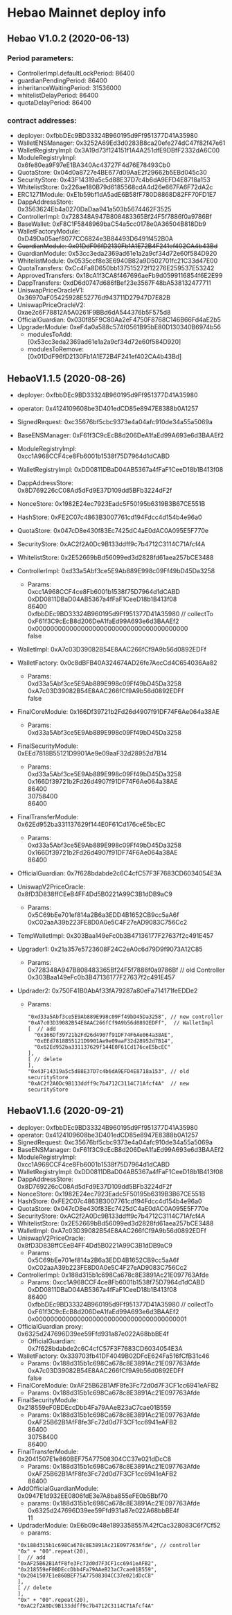 # Hebao Mainnet deploy info

## Hebao V1.0.2 (2020-06-13)

### Period parameters:

- ControllerImpl.defaultLockPeriod: 86400
- guardianPendingPeriod: 86400
- inheritanceWaitingPeriod: 31536000
- whitelistDelayPeriod: 86400
- quotaDelayPeriod: 86400

### contract addresses:

- deployer: 0xfbbDEc9BD33324B960195d9Ff951377D41A35980
- WalletENSManager: 0x3252A69Ed3d0283B8ca20efe274dC47f82f47e61
- WalletRegistryImpl: 0x3A19d73f124151f1A4A251dfE9DBfF2332dA6C00
- ModuleRegistryImpl: 0x6fe80ea9F97eE1BA340Ac43727F4d76E78493Cb0
- QuotaStore: 0x04d0a8727e4BE677d09AaE2f29662b5EBd045c30
- SecurityStore: 0x43F14319a5c5d88E37D7c4b6dA9EFD4E8718a153
- WhitelistStore: 0x226ae180B79d6185568cdA4d26e667FA6F72dA2c
- ERC1271Module: 0xE1b59bf1dA5adE6B58fF780D8868D82FF70FD1E7
- DappAddressStore: 0x3563624Eb4a0270DaDaa941a503b5674462F3525
- ControllerImpl: 0x728348A947B808483365Bf24F5f7886f0a9786Bf
- BaseWallet: 0xF8C1F5848969baC54a5cc0178e0A36504B818Db9
- WalletFactoryModule: 0xD49Da05aef8077CC6824e3B84493D6491f452B0A
- ~~GuardianModule: 0x01DdF96fD2130Fb1A1E72B4F241ef402CA4b43Bd~~
- GuardianModule: 0x53cc3eda2369ad61e1a2a9cf34d72e60f584D920
- WhitelistModule: 0x0535ccf8e3E6940B82a9D502701fc21C33d47E00
- QuotaTransfers: 0xCc4Fa8D650bb137515272f12276E259537E53242
- ApprovedTransfers: 0x18cA1f3CA8f467696aeFb9d0599116854f6E2E99
- DappTransfers: 0xdD6d0747d686fBef23e3567F48bA538132477711
- UniswapPriceOracleV1: 0x36970aF05425928E52776d943711D27947D7E82B
- UniswapPriceOracleV2: 0xae2c6F78812A5A0261F9BBd6dA544376b5F575d8
- OfficialGuardian: 0x030f85F9C80Aa2eF4750F8768C146B66Fd4aE2b5
- UpgraderModule: 0xeF4a0a588c574f0561B95bE80D130340B6974b56
  - modulesToAdd: [0x53cc3eda2369ad61e1a2a9cf34d72e60f584D920]
  - modulesToRemove: [0x01DdF96fD2130Fb1A1E72B4F241ef402CA4b43Bd]

## HebaoV1.1.5 (2020-08-26)

- deployer: 0xfbbDEc9BD33324B960195d9Ff951377D41A35980
- operator: 0x4124109608be3D401edCD85e8947E8388b0A1257
- SignedRequest: 0xc35676bf5cbc9373e4a04afc910de34a55a5069a
- BaseENSManager: 0xF61f3C9cEcB8d206DeA1faEd99A693e6d3BAAEf2
- ModuleRegistryImpl: 0xcc1A968CCF4ce8Fb6001b1538f75D7964d1dCABD
- WalletRegistryImpl: 0xDD0811DBaD04AB5367a4fFaF1CeeD18b1B413f08
- DappAddressStore: 0x8D769226cC08Ad5dFd9E37D109dd5BFb3224dF2f
- NonceStore: 0x1982E24ec7923Eadc5F50195b6319B3B67CE551B
- HashStore: 0xFE2C07c4863B3007761cd194Fdcc4d154b4e96a0
- QuotaStore: 0x047cD8e430f83Ec7425dC4aE0dAC0A095E5F770e
- SecurityStore: 0xAC2f2A0Dc9B133ddff9c7b4712C3114C71Afcf4A
- WhitelistStore: 0x2E52669bBd56099ed3d2828fd61aea257bCE3488
- ControllerImpl: 0xd33a5Abf3ce5E9Ab889E998c09Ff49bD45Da3258
  - Params:  
    0xcc1A968CCF4ce8Fb6001b1538f75D7964d1dCABD  
    0xDD0811DBaD04AB5367a4fFaF1CeeD18b1B413f08  
    86400  
    0xfbbDEc9BD33324B960195d9Ff951377D41A35980 // collectTo  
    0xF61f3C9cEcB8d206DeA1faEd99A693e6d3BAAEf2  
    0x0000000000000000000000000000000000000000  
    false
- WalletImpl: 0xA7c03D39082B54E8AAC266fCf9A9b56d0892EDFf
- WalletFactory: 0x0c8dBFB40A324674AD26fe7AecCd4C654036Aa82
  - Params:  
    0xd33a5Abf3ce5E9Ab889E998c09Ff49bD45Da3258  
    0xA7c03D39082B54E8AAC266fCf9A9b56d0892EDFf  
    false
- FinalCoreModule: 0x166Df39721b2Fd26d4907f91DF74F6Ae064a38AE
  - Params:  
    0xd33a5Abf3ce5E9Ab889E998c09Ff49bD45Da3258
- FinalSecurityModule: 0xEEd7818B55121D9901Ae9e09aaF32d28952d7B14
  - Params:  
    0xd33a5Abf3ce5E9Ab889E998c09Ff49bD45Da3258  
    0x166Df39721b2Fd26d4907f91DF74F6Ae064a38AE  
    86400  
    30758400  
    86400
- FinalTransferModule: 0x62Ed952ba331137629f144E0F61Cd176ceE5bcEC
  - Params:  
    0xd33a5Abf3ce5E9Ab889E998c09Ff49bD45Da3258  
    0x166Df39721b2Fd26d4907f91DF74F6Ae064a38AE  
    86400
- OfficialGuardian: 0x7f628bdabde2c6C4cfC57F3F7683CD6034054E3A
- UniswapV2PriceOracle: 0x8fD3D838ffCEeB4FF4Dd5B0221A99C3B1dDB9aC9
  - Params:  
    0x5C69bEe701ef814a2B6a3EDD4B1652CB9cc5aA6f  
    0xC02aaA39b223FE8D0A0e5C4F27eAD9083C756Cc2
- TempWalletImpl: 0x303Baa149eFc0b3B47136177F27637f2c491E457
- Upgrader1: 0x21a357e5723608F24C2eA0c6d79D9f9073A12C85
  - Params:  
    0x728348A947B808483365Bf24F5f7886f0a9786Bf // old Controller  
    0x303Baa149eFc0b3B47136177F27637f2c491E457
- Updrader2: 0x750F41B0AbAf33fA79287a80eFa714171feEDDe2

  - Params:

    ```
    "0xd33a5Abf3ce5E9Ab889E998c09Ff49bD45Da3258", // new controller
    "0xA7c03D39082B54E8AAC266fCf9A9b56d0892EDFf",  // WalletImpl
    [  // add
      "0x166Df39721b2Fd26d4907f91DF74F6Ae064a38AE",
      "0xEEd7818B55121D9901Ae9e09aaF32d28952d7B14",
      "0x62Ed952ba331137629f144E0F61Cd176ceE5bcEC"
    ],
    [ // delete
    ],
    "0x43F14319a5c5d88E37D7c4b6dA9EFD4E8718a153", // old securityStore
    "0xAC2f2A0Dc9B133ddff9c7b4712C3114C71Afcf4A"  // new securityStore

    ```

## HebaoV1.1.6 (2020-09-21)

- deployer: 0xfbbDEc9BD33324B960195d9Ff951377D41A35980
- operator: 0x4124109608be3D401edCD85e8947E8388b0A1257
- SignedRequest: 0xc35676bf5cbc9373e4a04afc910de34a55a5069a
- BaseENSManager: 0xF61f3C9cEcB8d206DeA1faEd99A693e6d3BAAEf2
- ModuleRegistryImpl: 0xcc1A968CCF4ce8Fb6001b1538f75D7964d1dCABD
- WalletRegistryImpl: 0xDD0811DBaD04AB5367a4fFaF1CeeD18b1B413f08
- DappAddressStore: 0x8D769226cC08Ad5dFd9E37D109dd5BFb3224dF2f
- NonceStore: 0x1982E24ec7923Eadc5F50195b6319B3B67CE551B
- HashStore: 0xFE2C07c4863B3007761cd194Fdcc4d154b4e96a0
- QuotaStore: 0x047cD8e430f83Ec7425dC4aE0dAC0A095E5F770e
- SecurityStore: 0xAC2f2A0Dc9B133ddff9c7b4712C3114C71Afcf4A
- WhitelistStore: 0x2E52669bBd56099ed3d2828fd61aea257bCE3488
- WalletImpl: 0xA7c03D39082B54E8AAC266fCf9A9b56d0892EDFf
- UniswapV2PriceOracle: 0x8fD3D838ffCEeB4FF4Dd5B0221A99C3B1dDB9aC9
  - Params:  
    0x5C69bEe701ef814a2B6a3EDD4B1652CB9cc5aA6f  
    0xC02aaA39b223FE8D0A0e5C4F27eAD9083C756Cc2
- ControllerImpl: 0x188d315b1c698Ca678c8E3891Ac21E097763Afde
  - Params:
    0xcc1A968CCF4ce8Fb6001b1538f75D7964d1dCABD  
    0xDD0811DBaD04AB5367a4fFaF1CeeD18b1B413f08  
    86400  
    0xfbbDEc9BD33324B960195d9Ff951377D41A35980 // collectTo  
    0xF61f3C9cEcB8d206DeA1faEd99A693e6d3BAAEf2  
    0x0000000000000000000000000000000000000001
- OfficialGuardian proxy: 0x6325d247696D39ee59Ffd931a87e022A68bbBE4f
  - OfficialGuardian: 0x7f628bdabde2c6C4cfC57F3F7683CD6034054E3A
- WalletFactory: 0x339703fb41DF4049B02DFcE624Fa516fCfB31c46
  - Params:
    0x188d315b1c698Ca678c8E3891Ac21E097763Afde  
    0xA7c03D39082B54E8AAC266fCf9A9b56d0892EDFf  
    false
- FinalCoreModule: 0xAF25B62B1AfF8fe3Fc72d0d7F3CF1cc6941eAFB2
  - Params:
    0x188d315b1c698Ca678c8E3891Ac21E097763Afde
- FinalSecurityModule: 0x218559eF0BDEccDbb4Fa79AAeB23aC7cae01B559
    - Params:
      0x188d315b1c698Ca678c8E3891Ac21E097763Afde  
      0xAF25B62B1AfF8fe3Fc72d0d7F3CF1cc6941eAFB2        
      86400  
      30758400  
      86400  
- FinalTransferModule: 0x2041507E1e860BEF75A77508304CC37e021dDcC8
    - Params:
      0x188d315b1c698Ca678c8E3891Ac21E097763Afde  
      0xAF25B62B1AfF8fe3Fc72d0d7F3CF1cc6941eAFB2  
      86400  
- AddOfficialGuardianModule: 0x0947E1d932EE0806fdE3e7A8ba855eFE0b5Bbf70
  - params:
    0x188d315b1c698Ca678c8E3891Ac21E097763Afde  
    0x6325d247696D39ee59Ffd931a87e022A68bbBE4f  
    11
- UpdraderModule: 0xE6b09c48e1893358557A42fCac328083C6f7Cf52  
  - params:
  ```
  "0x188d315b1c698Ca678c8E3891Ac21E097763Afde", // controller
  "0x" + "00".repeat(20),
  [  // add
  "0xAF25B62B1AfF8fe3Fc72d0d7F3CF1cc6941eAFB2",
  "0x218559eF0BDEccDbb4Fa79AAeB23aC7cae01B559",
  "0x2041507E1e860BEF75A77508304CC37e021dDcC8"
  ],
  [ // delete
  ],
  "0x" + "00".repeat(20),
  "0xAC2f2A0Dc9B133ddff9c7b4712C3114C71Afcf4A"
  ```
